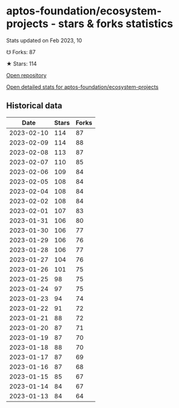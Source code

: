 # aptos-foundation/ecosystem-projects - stars & forks statistics

Stats updated on Feb 2023, 10

☋ Forks: 87

★ Stars: 114

[Open repository](https://github.com/aptos-foundation/ecosystem-projects)

[Open detailed stats for aptos-foundation/ecosystem-projects](https://reviewgithub.com/rep/aptos-foundation/ecosystem-projects)

## Historical data
| Date | Stars | Forks |
|------|-------|-------|
| 2023-02-10 | 114 | 87 | 
| 2023-02-09 | 114 | 88 | 
| 2023-02-08 | 113 | 87 | 
| 2023-02-07 | 110 | 85 | 
| 2023-02-06 | 109 | 84 | 
| 2023-02-05 | 108 | 84 | 
| 2023-02-04 | 108 | 84 | 
| 2023-02-02 | 108 | 84 | 
| 2023-02-01 | 107 | 83 | 
| 2023-01-31 | 106 | 80 | 
| 2023-01-30 | 106 | 77 | 
| 2023-01-29 | 106 | 76 | 
| 2023-01-28 | 106 | 77 | 
| 2023-01-27 | 104 | 76 | 
| 2023-01-26 | 101 | 75 | 
| 2023-01-25 | 98 | 75 | 
| 2023-01-24 | 97 | 75 | 
| 2023-01-23 | 94 | 74 | 
| 2023-01-22 | 91 | 72 | 
| 2023-01-21 | 88 | 72 | 
| 2023-01-20 | 87 | 71 | 
| 2023-01-19 | 87 | 70 | 
| 2023-01-18 | 88 | 70 | 
| 2023-01-17 | 87 | 69 | 
| 2023-01-16 | 87 | 68 | 
| 2023-01-15 | 85 | 67 | 
| 2023-01-14 | 84 | 67 | 
| 2023-01-13 | 84 | 64 | 

